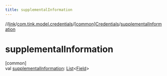```yaml
---
title: supplementalInformation
---
```

//[link](../../../index.html)/[com.tink.model.credentials](../index.html)/[[common]Credentials](index.html)/[supplementalInformation](supplemental-information.html)



# supplementalInformation



[common]\
val [supplementalInformation](supplemental-information.html): [List](https://kotlinlang.org/api/latest/jvm/stdlib/kotlin.collections/-list/index.html)&lt;[Field](../../com.tink.model.misc/[common]-field/index.html)&gt;




